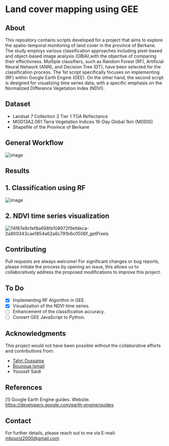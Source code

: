 # Land cover mapping using GEE

## About

This repository contains scripts developed for a project that aims to explore the spatio-temporal monitoring of land cover in the province of Berkane.
The study employs various classification approaches including pixel-based and object-based image analysis (OBIA),with the objective of comparing their effectivness.
Multiple classifiers, such as Random Forest (RF), Artificial Neural Network (ANN), and Decision Tree (DT), have been selected for the classification process.
The 1st script specifically focuses on implementing (RF) within Google Earth Engine (GEE). On the other hand, the second script is designed for visualizing time series data, with a specific emphasis on the Normalized Difference Vegetation Index (NDVI).

## Dataset
- Landsat 7 Collection 2 Tier 1 TOA Reflectance
- MOD13A2.061 Terra Vegetation Indices 16-Day Global 1km (MODIS)
- Shapefile of the Province of Berkane 
## General Workflow

![image](https://github.com/MrBourriz/Land-Cover-mapping-using-GEE/assets/108701137/0f6b7227-f920-46af-8633-5fcbeca183af)


## Results

## 1. Classification using RF
![image](https://github.com/MrBourriz/Land-Cover-mapping-using-GEE/assets/108701137/3b52f975-e1e9-4468-8756-c314921771a2)

## 2. NDVI time series visualization
![74f87e9cfef8a698fe108972f9efdeca-2a800343cae1854a62a6c791b6c0506f_getPixels](https://github.com/MrBourriz/Land-Cover-mapping-using-GEE/assets/108701137/d6d9630f-ee8e-453b-bb12-0964a3891247)


## Contributing
Pull requests are always welcome!
For significant changes or bug reports, please initiate the process by opening an issue, this allows us to collaboratively address the proposed modifications to improve this project. 

## To Do

- [x] Implementing RF Algorithm in GEE.
- [x] Visualization of the NDVI time series.
- [ ] Enhancement of the classification accuracy.
- [ ] Convert GEE JavaScript to Python. 

## Acknowledgments
This project would not have been possible without the collaborative efforts and contributions from:
- [Tahri Oussama](https://github.com/Oussamaaat)
- [Bounoua Ismail](https://github.com/bounouaismail)
-  Youssef Saidi

## References
[1] Google Earth Engine guides. Website. https://developers.google.com/earth-engine/guides


## Contact
For further details, please reach out to me via E-mail: mbouriz2000@gmail.com
